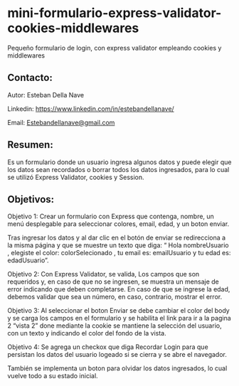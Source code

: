 # mini-formulario-express-validator-cookies-middlewares

Pequeño formulario de login, con express validator empleando cookies y middlewares 

## Contacto: 

Autor: Esteban Della Nave

Linkedin: https://www.linkedin.com/in/estebandellanave/

Email: Estebandellanave@gmail.com 

## Resumen: 

Es un formulario donde un usuario ingresa algunos datos y puede elegir que los datos sean recordados o borrar todos los datos ingresados, para lo cual se utilizó Express Validator, cookies y Session. 

## Objetivos:

Objetivo 1: Crear un formulario con Express que contenga, nombre, un menú desplegable para seleccionar colores, email, edad, y un boton enviar. 

Tras ingresar los datos y al dar clic en el botón de enviar se redirecciona a la misma página y que se muestre un texto que diga: “ Hola nombreUsuario , elegiste el color: colorSelecionado , tu email es: emailUsuario y tu edad es: edadUsuario”. 

Objetivo 2: Con Express Validator, se valida, Los campos que son requeridos y, en caso de que no se ingresen, se muestra un mensaje de error indicando que deben completarse. En caso de que se ingrese la edad, debemos validar que sea un número, en caso, contrario, mostrar el error. 

Objetivo 3: Al seleccionar el boton Enviar se debe cambiar el color del body y se carga los campos en el formulario y se habilita el link para ir a la pagina 2 “vista 2” done mediante la cookie se mantiene la selección del usuario, con un texto y indicando el color del fondo de la vista. 

Objetivo 4: Se agrega un checkox que diga Recordar Login para que persistan los datos del usuario logeado si se cierra y se abre el navegador. 

También se implementa un boton para olvidar los datos ingresados, lo cual vuelve todo a su estado inicial. 
